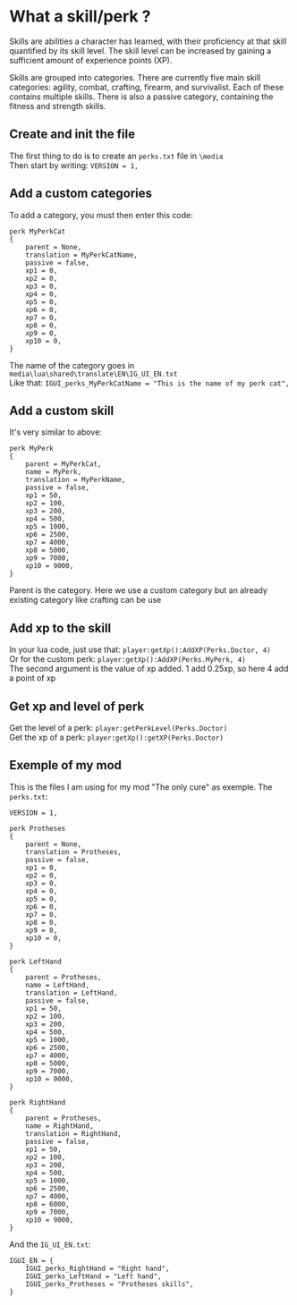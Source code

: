 # What a skill/perk ?
Skills are abilities a character has learned, with their proficiency at that skill quantified by its skill level. The skill level can be increased by gaining a sufficient amount of experience points (XP).

Skills are grouped into categories. There are currently five main skill categories: agility, combat, crafting, firearm, and survivalist. Each of these contains multiple skills. There is also a passive category, containing the fitness and strength skills.


## Create and init the file
The first thing to do is to create an `perks.txt` file in `\media`  
Then start by writing: `VERSION = 1,`  


## Add a custom categories
To add a category, you must then enter this code:
```
perk MyPerkCat
{
	parent = None,
	translation = MyPerkCatName,
	passive = false,
	xp1 = 0,
	xp2 = 0,
	xp3 = 0,
	xp4 = 0,
	xp5 = 0,
	xp6 = 0,
	xp7 = 0,
	xp8 = 0,
	xp9 = 0,
	xp10 = 0,
}
```
The name of the category goes in `media\lua\shared\translate\EN\IG_UI_EN.txt`  
Like that: `IGUI_perks_MyPerkCatName = "This is the name of my perk cat",`


## Add a custom skill
It's very similar to above:
```
perk MyPerk
{
	parent = MyPerkCat,
	name = MyPerk,
	translation = MyPerkName,
	passive = false,
	xp1 = 50,
	xp2 = 100,
	xp3 = 200,
	xp4 = 500,
	xp5 = 1000,
	xp6 = 2500,
	xp7 = 4000,
	xp8 = 5000,
	xp9 = 7000,
	xp10 = 9000,
}
```  
Parent is the category. Here we use a custom category but an already existing category like crafting can be use


## Add xp to the skill
In your lua code, just use that: `player:getXp():AddXP(Perks.Doctor, 4)`  
Or for the custom perk: `player:getXp():AddXP(Perks.MyPerk, 4)`  
The second argument is the value of xp added. 1 add 0.25xp, so here 4 add a point of xp


## Get xp and level of perk
Get the level of a perk: `player:getPerkLevel(Perks.Doctor)`  
Get the xp of a perk: `player:getXp():getXP(Perks.Doctor)`

## Exemple of my mod
This is the files I am using for my mod "The only cure" as exemple.
The `perks.txt`:
```
VERSION = 1,

perk Protheses
{
	parent = None,
	translation = Protheses,
	passive = false,
	xp1 = 0,
	xp2 = 0,
	xp3 = 0,
	xp4 = 0,
	xp5 = 0,
	xp6 = 0,
	xp7 = 0,
	xp8 = 0,
	xp9 = 0,
	xp10 = 0,
}

perk LeftHand
{
	parent = Protheses,
	name = LeftHand,
	translation = LeftHand,
	passive = false,
	xp1 = 50,
	xp2 = 100,
	xp3 = 200,
	xp4 = 500,
	xp5 = 1000,
	xp6 = 2500,
	xp7 = 4000,
	xp8 = 5000,
	xp9 = 7000,
	xp10 = 9000,
}

perk RightHand
{
	parent = Protheses,
	name = RightHand,
	translation = RightHand,
	passive = false,
	xp1 = 50,
	xp2 = 100,
	xp3 = 200,
	xp4 = 500,
	xp5 = 1000,
	xp6 = 2500,
	xp7 = 4000,
	xp8 = 6000,
	xp9 = 7000,
	xp10 = 9000,
}
```
And the `IG_UI_EN.txt`:
```
IGUI_EN = {
    IGUI_perks_RightHand = "Right hand",
    IGUI_perks_LeftHand = "Left hand",
    IGUI_perks_Protheses = "Protheses skills",
}
```
